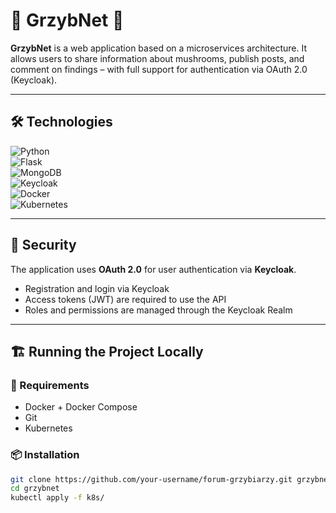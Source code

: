 # 🍄 GrzybNet 🍄

**GrzybNet** is a web application based on a microservices architecture. It allows users to share information about mushrooms, publish posts, and comment on findings – with full support for authentication via OAuth 2.0 (Keycloak).

---

## 🛠️ Technologies

![Python](https://img.shields.io/badge/Python-3.10-blue?logo=python)  
![Flask](https://img.shields.io/badge/Flask-2.3-black?logo=flask)  
![MongoDB](https://img.shields.io/badge/MongoDB-4.4-green?logo=mongodb)  
![Keycloak](https://img.shields.io/badge/Keycloak-OAuth2-7c4dff?logo=keycloak)  
![Docker](https://img.shields.io/badge/Docker-Container-blue?logo=docker)  
![Kubernetes](https://img.shields.io/badge/Kubernetes-Orchestration-326ce5?logo=kubernetes)

---

## 🔐 Security

The application uses **OAuth 2.0** for user authentication via **Keycloak**.

- Registration and login via Keycloak  
- Access tokens (JWT) are required to use the API  
- Roles and permissions are managed through the Keycloak Realm

---

## 🏗️ Running the Project Locally

### 🔧 Requirements

- Docker + Docker Compose  
- Git  
- Kubernetes

### 📦 Installation

```bash
git clone https://github.com/your-username/forum-grzybiarzy.git grzybnet
cd grzybnet
kubectl apply -f k8s/
```
